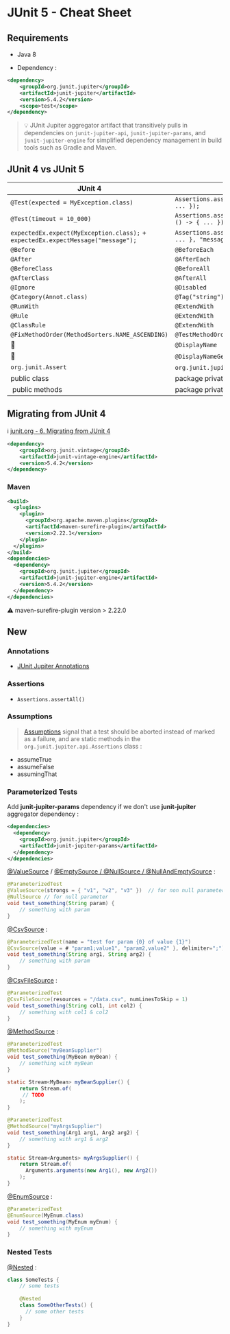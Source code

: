 # JUnit 5 - Cheat Sheet

## Requirements

* Java 8

* Dependency :

```xml
<dependency>
    <groupId>org.junit.jupiter</groupId>
    <artifactId>junit-jupiter</artifactId>
    <version>5.4.2</version>
    <scope>test</scope>
</dependency>
```

> :bulb: JUnit Jupiter aggregator artifact that transitively pulls in dependencies on `junit-jupiter-api`, `junit-jupiter-params`, and `junit-jupiter-engine` for simplified dependency management in build tools such as Gradle and Maven.

## JUnit 4 vs JUnit 5

| JUnit 4 | JUnit 5 |
|---------|---------|
| `@Test(expected = MyException.class)` | `Assertions.assertThrows(MyException.class, () -> { ... });` |
| `@Test(timeout = 10_000)` | `Assertions.assertTimeout(Duration.ofMillis(10_000), () -> { ... });` |
| `expectedEx.expect(MyException.class);` + `expectedEx.expectMessage("message");` | `Assertions.assertThrows(MyException.class, () -> { ... }, "message");` |
| `@Before` | `@BeforeEach` |
| `@After` | `@AfterEach` |
| `@BeforeClass` | `@BeforeAll` |
| `@AfterClass` | `@AfterAll` |
| `@Ignore` | `@Disabled` |
| `@Category(Annot.class)` | `@Tag("string")` |
| `@RunWith` | `@ExtendWith` |
| `@Rule` | `@ExtendWith` |
| `@ClassRule` | `@ExtendWith` |
| `@FixMethodOrder(MethodSorters.NAME_ASCENDING)` | `@TestMethodOrder(MethodOrderer.Alphanumeric.class)` |
| :no_entry_sign: | `@DisplayName` |
| :no_entry_sign: | `@DisplayNameGeneration` (only on class) |
| `org.junit.Assert` | `org.junit.jupiter.api.Assertions` |
| public class | package private class |
| public methods | package private methods |

## Migrating from JUnit 4

:information_source: [junit.org - 6. Migrating from JUnit 4](https://junit.org/junit5/docs/current/user-guide/#migrating-from-junit4)

```xml
<dependency>
    <groupId>org.junit.vintage</groupId>
    <artifactId>junit-vintage-engine</artifactId>
    <version>5.4.2</version>
</dependency>
```

### Maven

```xml
<build>
  <plugins>
    <plugin>
      <groupId>org.apache.maven.plugins</groupId>
      <artifactId>maven-surefire-plugin</artifactId>
      <version>2.22.1</version>
    </plugin>
  </plugins>
</build>
<dependencies>
  <dependency>
    <groupId>org.junit.jupiter</groupId>
    <artifactId>junit-jupiter-engine</artifactId>
    <version>5.4.2</version>
  </dependency>
</dependencies>
```

:warning: maven-surefire-plugin version > 2.22.0

## New

### Annotations

* [JUnit Jupiter Annotations](https://junit.org/junit5/docs/current/user-guide/#writing-tests-annotations)

### Assertions

* `Assertions.assertAll()`

### Assumptions

> [Assumptions](https://junit.org/junit5/docs/current/user-guide/#writing-tests-assumptions) signal that a test should be aborted instead of marked as a failure, and are static methods in the `org.junit.jupiter.api.Assertions` class :

* assumeTrue
* assumeFalse
* assumingThat

### Parameterized Tests

Add **junit-jupiter-params** dependency if we don't use **junit-jupiter** aggregator dependency :

```xml
<dependencies>
  <dependency>
    <groupId>org.junit.jupiter</groupId>
    <artifactId>junit-jupiter-params</artifactId>
  </dependency>
</dependencies>
```

[@ValueSource](https://junit.org/junit5/docs/current/user-guide/#writing-tests-parameterized-tests-sources-ValueSource) / [@EmptySource / @NullSource / @NullAndEmptySource](https://junit.org/junit5/docs/current/user-guide/#writing-tests-parameterized-tests-sources-null-and-empty) : 

```java
@ParameterizedTest
@ValueSource(strongs = { "v1", "v2", "v3" })  // for non null parameters
@NullSource // for null parameter
void test_something(String param) {
    // something with param
}
```
[@CsvSource](https://junit.org/junit5/docs/current/user-guide/#writing-tests-parameterized-tests-sources-CsvSource) :

```java
@ParameterizedTest(name = "test for param {0} of value {1}")
@CsvSource(value = # "param1;value1", "param2,value2" }, delimiter=";")
void test_something(String arg1, String arg2) {
    // something with param
}
```

[@CsvFileSource](https://junit.org/junit5/docs/current/user-guide/#writing-tests-parameterized-tests-sources-CsvFileSource) :

```java
@ParameterizedTest
@CsvFileSource(resources = "/data.csv", numLinesToSkip = 1)
void test_something(String col1, int col2) {
    // something with col1 & col2
}
```

[@MethodSource](https://junit.org/junit5/docs/current/user-guide/#writing-tests-parameterized-tests-sources-MethodSource) :

```java
@ParameterizedTest
@MethodSource("myBeanSupplier")
void test_something(MyBean myBean) {
    // something with myBean
}

static Stream<MyBean> myBeanSupplier() {
    return Stream.of(
     // TODO
    );
}
```

```java
@ParameterizedTest
@MethodSource("myArgsSupplier")
void test_something(Arg1 arg1, Arg2 arg2) {
    // something with arg1 & arg2
}

static Stream<Arguments> myArgsSupplier() {
    return Stream.of(
      Arguments.arguments(new Arg1(), new Arg2())
    );
}
```

[@EnumSource](https://junit.org/junit5/docs/current/user-guide/#writing-tests-parameterized-tests-sources-EnumSource) :

```java
@ParameterizedTest
@EnumSource(MyEnum.class)
void test_something(MyEnum myEnum) {
    // something with myEnum
}
```

### Nested Tests

[@Nested](https://junit.org/junit5/docs/current/user-guide/#writing-tests-nested) :

```java
class SomeTests {
    // some tests
    
    @Nested
    class SomeOtherTests() {
      // some other tests
    }
}
